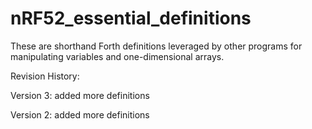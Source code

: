# nRF52_essential_definitions
These are shorthand Forth definitions leveraged by other programs for manipulating variables and one-dimensional arrays.

Revision History:

Version 3: added more definitions

Version 2: added more definitions
